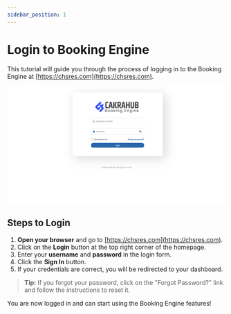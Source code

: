 ```yaml
---
sidebar_position: 1
---
```

# Login to Booking Engine


This tutorial will guide you through the process of logging in to the Booking Engine at [https://chsres.com](https://chsres.com).

![Login Page](../../static/img/login.png)

## Steps to Login

1. **Open your browser** and go to [https://chsres.com](https://chsres.com).
2. Click on the **Login** button at the top right corner of the homepage.
3. Enter your **username** and **password** in the login form.
4. Click the **Sign In** button.
5. If your credentials are correct, you will be redirected to your dashboard.

> **Tip:** If you forgot your password, click on the "Forgot Password?" link and follow the instructions to reset it.

You are now logged in and can start using the Booking Engine features!